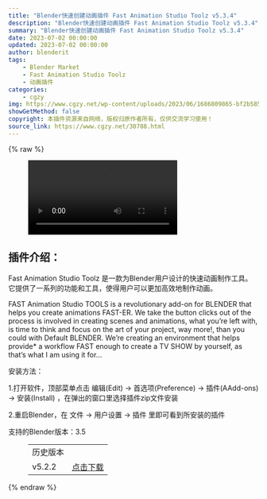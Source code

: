 ```yaml
---
title: "Blender快速创建动画插件 Fast Animation Studio Toolz v5.3.4"
description: "Blender快速创建动画插件 Fast Animation Studio Toolz v5.3.4"
summary: "Blender快速创建动画插件 Fast Animation Studio Toolz v5.3.4"
date: 2023-07-02 00:00:00
updated: 2023-07-02 00:00:00
author: blenderit
tags: 
    - Blender Market
    - Fast Animation Studio Toolz
    - 动画插件
categories:
    - cgzy
img: https://www.cgzy.net/wp-content/uploads/2023/06/1686809865-bf2b585aaeb7a04.webp
showGetMethod: false
copyright: 本插件资源来自网络，版权归原作者所有，仅供交流学习使用！
source_link: https://www.cgzy.net/30788.html
---
```


{% raw %}
<figure class="wp-block-video aligncenter"><video controls src="https://cloud.video.taobao.com//play/u/705956171/p/1/e/6/t/1/416987756042.mp4"></video></figure><div class="wp-block-pandastudio-title"><div class="title_style_01"><h2 id="h2-0">插件介绍：</h2></div></div><p class="is-style-text-indent-2em">Fast Animation Studio Toolz 是一款为Blender用户设计的快速动画制作工具。它提供了一系列的功能和工具，使得用户可以更加高效地制作动画。</p><p>FAST Animation Studio TOOLS is a revolutionary add-on for BLENDER that helps you create animations FAST-ER. We take the button clicks out of the process is involved in creating scenes and animations, what you’re left with, is time to think and focus on the art of your project, way more!, than you could with Default BLENDER. We’re creating an environment that helps provide* a workflow FAST enough to create a TV SHOW by yourself, as that’s what I am using it for…</p><div class="wp-block-pandastudio-title"><div class="title_style_01"><p>安装方法：</p></div></div><p>1.打开软件，顶部菜单点击 编辑(Edit) → 首选项(Preference) → 插件(AAdd-ons) → 安装(Install) ，在弹出的窗口里选择插件zip文件安装</p><p>2.重启Blender，在 文件 → 用户设置 → 插件 里即可看到所安装的插件</p><div class="wp-block-pandastudio-tips"><div class="tip success "><p>支持的Blender版本：3.5</p>
</div></div><figure class="wp-block-table has-medium-font-size"><table><tbody><tr><td>历史版本</td><td></td></tr><tr><td>v5.2.2</td><td><a href="https://www.cgzy.net/go?_=611c30cc25aHR0cHM6Ly9wYW4uYmFpZHUuY29tL3MvMXlBaTB1VmUzb1JaRmdjUFhublBpT2c%2FcHdkPWgyaTA%3D" target="_blank" rel="noreferrer noopener">点击下载</a></td></tr></tbody></table></figure>
<div style="display: none">cgzy</div>
{% endraw %}